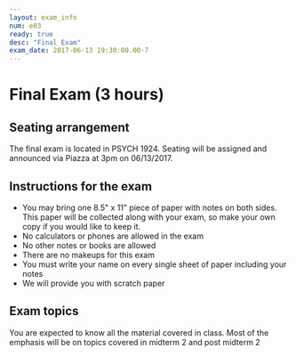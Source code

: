 ```yaml
---
layout: exam_info
num: e03
ready: true
desc: "Final Exam"
exam_date: 2017-06-13 19:30:00.00-7
---
```



# Final Exam (3 hours)

## Seating arrangement

The final exam is located in PSYCH 1924. Seating will be assigned and announced via Piazza at 3pm on 06/13/2017.

## Instructions for the exam

* You may bring one 8.5" x 11" piece of paper with notes on both sides. This paper will be collected along with your exam, so make your own copy if you would like to keep it.
* No calculators or phones are allowed in the exam 
* No other notes or books are allowed
* There are no makeups for this exam 
* You must write your name on every single sheet of paper including your notes
* We will provide you with scratch paper

## Exam topics

You are expected to know all the material covered in class. Most of the emphasis will be on topics covered in midterm 2 and post midterm 2 